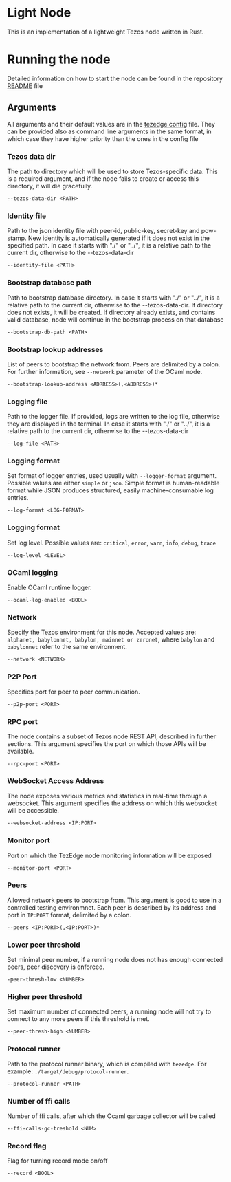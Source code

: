 Light Node
===========

This is an implementation of a lightweight Tezos node written in Rust. 

# Running the node
Detailed information on how to start the node can be found in the repository [README](../README.md) file 

## Arguments
All arguments and their default values are in the [tezedge.config](./etc/tezedge/tezedge.config) file.
They can be provided also as command line arguments in the same format, in which case they have higher priority than the ones in the config file


### Tezos data dir
The path to directory which will be used to store Tezos-specific data. This is a required argument, and if the node fails to 
create or access this directory, it will die gracefully.

```
--tezos-data-dir <PATH>
```

### Identity file
Path to the json identity file with peer-id, public-key, secret-key and pow-stamp. 
New identity is automatically generated if it does not exist in the specified path. 
In case it starts with "./" or "../", it is a relative path to the current dir, otherwise to the --tezos-data-dir

```
--identity-file <PATH>
```

### Bootstrap database path
Path to bootstrap database directory. 
In case it starts with "./" or "../", it is a relative path to the current dir, otherwise to the --tezos-data-dir. 
If directory does not exists, it will be created. If directory already exists, and 
contains valid database, node will continue in the bootstrap process on that database

```
--bootstrap-db-path <PATH>
```

### Bootstrap lookup addresses
List of peers to bootstrap the network from. Peers are delimited by a colon. 
For further information, see `--network` parameter of the OCaml node.

```
--bootstrap-lookup-address <ADRRESS>(,<ADDRESS>)*
```

### Logging file
Path to the logger file. If provided, logs are written to the log file, otherwise they are displayed in the terminal. 
In case it starts with "./" or "../", it is a relative path to the current dir, otherwise to the --tezos-data-dir
```
--log-file <PATH>
```

### Logging format
Set format of logger entries, used usually with `--logger-format` argument.
Possible values are either `simple` or `json`.
Simple format is human-readable format while JSON produces structured, easily machine-consumable log entries.

```
--log-format <LOG-FORMAT>
```

### Logging format
Set log level. Possible values are: `critical`, `error`, `warn`, `info`, `debug`, `trace`
```
--log-level <LEVEL>
```

### OCaml logging
Enable OCaml runtime logger.

```
--ocaml-log-enabled <BOOL>
```

### Network
Specify the Tezos environment for this node. Accepted values are: 
`alphanet, babylonnet, babylon, mainnet or zeronet`, where `babylon` and `babylonnet` refer to the same environment.

```
--network <NETWORK>
```
### P2P Port
Specifies port for peer to peer communication.

```
--p2p-port <PORT>
```

### RPC port
The node contains a subset of Tezos node REST API, described in further sections. This argument specifies the port on which
those APIs will be available.

```
--rpc-port <PORT>
```

### WebSocket Access Address
The node exposes various metrics and statistics in real-time through a websocket. This argument specifies the address on which this websocket 
will be accessible.

```
--websocket-address <IP:PORT>
```

### Monitor port
Port on which the TezEdge node monitoring information will be exposed
```
--monitor-port <PORT>
```

### Peers <optional>
Allowed network peers to bootstrap from. This argument is good to use in a controlled testing environmnet.
Each peer is described by its address and port in `IP:PORT` format, delimited by a colon.

```
--peers <IP:PORT>(,<IP:PORT>)*
``` 

### Lower peer threshold
Set minimal peer number, if a running node does not has enough connected peers, peer discovery is enforced.

```
-peer-thresh-low <NUMBER>
```

### Higher peer threshold
Set maximum number of connected peers, a running node will not try to connect to any more peers if this threshold is met.

```
--peer-thresh-high <NUMBER>
```

### Protocol runner
Path to the protocol runner binary, which is compiled with `tezedge`. 
For example: `./target/debug/protocol-runner`.

```
--protocol-runner <PATH>
```

### Number of ffi calls 
Number of ffi calls, after which the Ocaml garbage collector will be called
```
--ffi-calls-gc-treshold <NUM>
```

### Record flag
Flag for turning record mode on/off
```
--record <BOOL>
```
